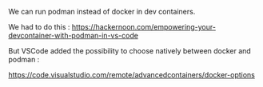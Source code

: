 
We can run podman instead of docker in dev containers.

We had to do this : 
https://hackernoon.com/empowering-your-devcontainer-with-podman-in-vs-code

But VSCode added the possibility to choose natively between docker and podman : 

https://code.visualstudio.com/remote/advancedcontainers/docker-options